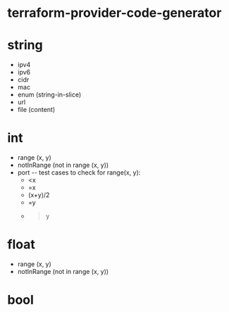 # terraform-provider-code-generator

# string
- ipv4
- ipv6
- cidr
- mac
- enum (string-in-slice)
- url
- file (content)

# int
- range (x, y)
- notInRange (not in range (x, y))
- port
-- test cases to check for range(x, y):
    - <x
    - =x
    - (x+y)/2
    - =y
    - >y

# float
- range (x, y)
- notInRange (not in range (x, y))

# bool

# 